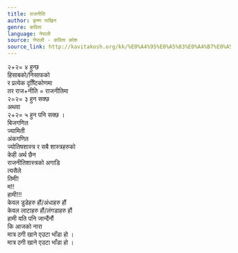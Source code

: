 ```yaml
---
title: राजनीति
author: कृष्ण पाख्रिन
genre: कविता
language: नेपाली
source: नेपाली - कविता कोश
source_link: http://kavitakosh.org/kk/%E0%A4%95%E0%A5%83%E0%A4%B7%E0%A5%8D%E0%A4%A3_%E0%A4%AA%E0%A4%BE%E0%A4%96%E0%A5%8D%E0%A4%B0%E0%A4%BF%E0%A4%A8
---
```


२+२= ४ हुन्छ  
हिसाबको/निसाफको  
र प्रत्येक दृष्टििकोणमा  
तर राज+नीति = राजनीतिमा  
२=२= ३ हुन सक्छ  
अथवा  
२+२= ५ हुन पनि सक्छ ।  
बिजगणित  
ज्यामिती  
अंकगणित  
ज्योतिषशास्त्र र सबै शास्त्रहरुको  
केही अर्थ छैन  
राजनीतिशास्त्रको अगाडि  
त्यसैले  
तिमी!  
म!!  
हामी!!!  
केवल डुडेहरु हौं/अंधाहरु हौं  
केवल लाटाहरु हौं/लंगडाहरु हौं  
हामी यति पनि जान्दैंनौं  
कि आजको नारा  
मात्र ठगी खाने एउटा भाँडा हो ।  
मात्र ठगी खाने एउटा भाँडा हो ।
